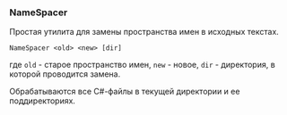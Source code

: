 ﻿### NameSpacer

Простая утилита для замены пространства имен в исходных текстах.

```
NameSpacer <old> <new> [dir]
```

где `old` - старое пространство имен, `new` - новое, `dir` - директория, в которой проводится замена.

Обрабатываются все C#-файлы в текущей директории и ее поддиректориях.
